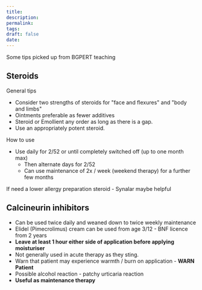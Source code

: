 ```yaml
---
title:
description: 
permalink: 
tags: 
draft: false
date:
---
```




Some tips picked up from BGPERT teaching 

## Steroids
General tips
- Consider two strengths of steroids for "face and flexures" and "body and limbs"
- Ointments preferable as fewer additives
- Steroid or Emollient any order as long as there is a gap. 
- Use an appropriately potent steroid. 

How to use
- Use daily for 2/52 or until completely switched off (up to one month max)
	- Then alternate days for 2/52
	- Can use maintenance of 2x / week (weekend therapy) for a further few months

If need a lower allergy preparation steroid - Synalar maybe helpful

## Calcineurin inhibitors

- Can be used twice daily and weaned down to twice weekly maintenance
- Elidel (Pimecrolimus) cream can be used from age 3/12 - BNF licence from 2 years
- **Leave at least 1 hour either side of application before applying moisturiser**
- Not generally used in acute therapy as they sting.
- Warn that patient may experience warmth / burn on application - **WARN Patient**
- Possible alcohol reaction - patchy urticaria reaction
- **Useful as maintenance therapy**